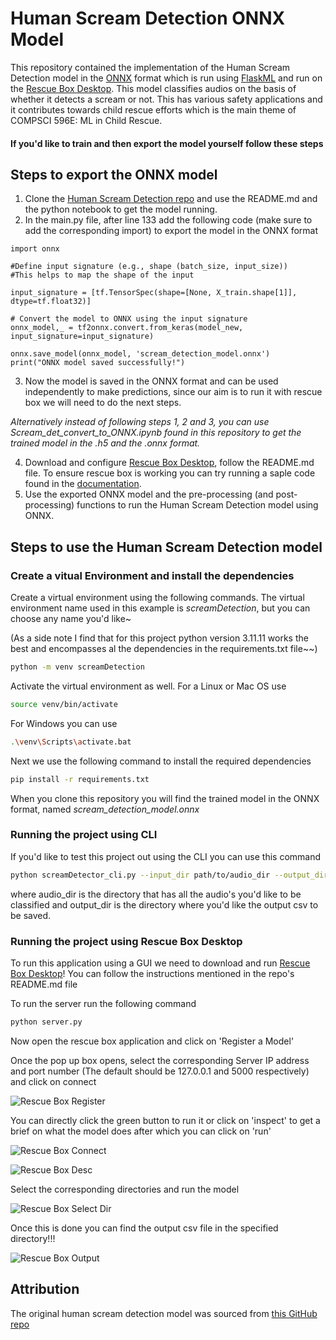 # Human Scream Detection ONNX Model
This repository contained the implementation of the Human Scream Detection model in the [ONNX](https://onnx.ai/) format which is run using [FlaskML](https://github.com/UMass-Rescue/RescueBox-FlaskML-0.1.0) and run on the [Rescue Box Desktop](https://github.com/UMass-Rescue/RescueBox-Desktop). This model classifies audios on the basis of whether it detects a scream or not. This has various safety applications and it contributes towards child rescue efforts which is the main theme of COMPSCI 596E: ML in Child Rescue.

#### If you'd like to train and then export the model yourself follow these steps
## Steps to export the ONNX model
1. Clone the [Human Scream Detection repo](https://github.com/Arav1ndE5/Human-Scream-Detection-1-phase) and use the README.md and the python notebook to get the model running. 
2. In the main.py file, after line 133 add the following code (make sure to add the corresponding import) to export the model in the ONNX format
```
import onnx

#Define input signature (e.g., shape (batch_size, input_size))
#This helps to map the shape of the input

input_signature = [tf.TensorSpec(shape=[None, X_train.shape[1]], dtype=tf.float32)]

# Convert the model to ONNX using the input signature
onnx_model,_ = tf2onnx.convert.from_keras(model_new, input_signature=input_signature)

onnx.save_model(onnx_model, 'scream_detection_model.onnx')
print("ONNX model saved successfully!")
```
3. Now the model is saved in the ONNX format and can be used independently to make predictions, since our aim is to run it with rescue box we will need to do the next steps.

_Alternatively instead of following steps 1, 2 and 3, you can use Scream_det_convert_to_ONNX.ipynb found in this repository to get the trained model in the .h5 and the .onnx format._

4. Download and configure [Rescue Box Desktop](https://github.com/UMass-Rescue/RescueBox-Desktop/releases), follow the README.md file. To ensure rescue box is working you can try running a saple code found in the [documentation](https://umass-rescue.github.io/Flask-ML/materials/guides/getting-started/).
5. Use the exported ONNX model and the pre-processing (and post-processing) functions to run the Human Scream Detection model using ONNX.

## Steps to use the Human Scream Detection model
### Create a vitual Environment and install the dependencies
Create a virtual environment using the following commands. The virtual environment name used in this example is _screamDetection_, but you can choose any name you'd like~

(As a side note I find that for this project python version 3.11.11 works the best and encompasses al the dependencies in the requirements.txt file~~)

```bash
python -m venv screamDetection
```
Activate the virtual environment as well. For a Linux or Mac OS use

```bash
source venv/bin/activate
```

For Windows you can use

```bash
.\venv\Scripts\activate.bat
```

Next we use the following command to install the required dependencies

```bash
pip install -r requirements.txt
```

When you clone this repository you will find the trained model in the ONNX format, named _scream_detection_model.onnx_

### Running the project using CLI
If you'd like to test this project out using the CLI you can use this command

```bash
python screamDetector_cli.py --input_dir path/to/audio_dir --output_dir path/to/output_dir
```
where audio_dir is the directory that has all the audio's you'd like to be classified and output_dir is the directory where you'd like the output csv to be saved.

### Running the project using Rescue Box Desktop
To run this application using a GUI we need to download and run [Rescue Box Desktop](https://github.com/UMass-Rescue/RescueBox-Desktop/releases)! You can follow the instructions mentioned in the repo's README.md file

To run the server run the following command
```bash
python server.py
```
Now open the rescue box application and click on 'Register a Model'

Once the pop up box opens, select the corresponding Server IP address and port number (The default should be 127.0.0.1 and 5000 respectively) and click on connect 

![Rescue Box Register](ReadmeImages/RescueBoxRegisterModel.png)

You can directly click the green button to run it or click on 'inspect' to get a brief on what the model does after which you can click on 'run'

![Rescue Box Connect](ReadmeImages/RescueBoxAvailableModels.png)

![Rescue Box Desc](ReadmeImages/RescueBoxModelDesc.png)

Select the corresponding directories and run the model

![Rescue Box Select Dir](ReadmeImages/RescueBoxSelectDir.png)

Once this is done you can find the output csv file in the specified directory!!!

![Rescue Box Output](ReadmeImages/RescueBoxOutput.png)

## Attribution

The original human scream detection model was sourced from [this GitHub repo](https://github.com/Arav1ndE5/Human-Scream-Detection-1-phase)
